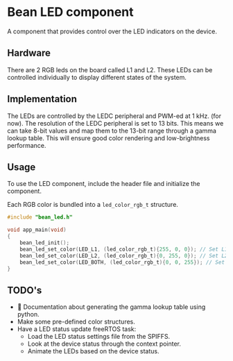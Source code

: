# Bean LED component

A component that provides control over the LED indicators on the device.

## Hardware
There are 2 RGB leds on the board called L1 and L2. These LEDs can be controlled individually to display different states of the system.

## Implementation
The LEDs are controlled by the LEDC peripheral and PWM-ed at 1 kHz. (for now). The resolution of the LEDC peripheral is set to 13 bits. This means we can take 8-bit values and map them to the 13-bit range through a gamma lookup table. This will ensure good color rendering and low-brightness performance.

## Usage
To use the LED component, include the header file and initialize the component.

Each RGB color is bundled into a `led_color_rgb_t` structure.

```c
#include "bean_led.h"

void app_main(void)
{
    bean_led_init();
    bean_led_set_color(LED_L1, (led_color_rgb_t){255, 0, 0}); // Set L1 to red
    bean_led_set_color(LED_L2, (led_color_rgb_t){0, 255, 0}); // Set L2 to green
    bean_led_set_color(LED_BOTH, (led_color_rgb_t){0, 0, 255}); // Set both LEDs to blue
}
```

## TODO's
 - 📖 Documentation about generating the gamma lookup table using python.
 - Make some pre-defined color structures.
 - Have a LED status update freeRTOS task:
    - Load the LED status settings file from the SPIFFS.
    - Look at the device status through the context pointer.
    - Animate the LEDs based on the device status.
